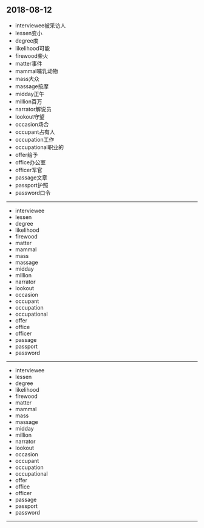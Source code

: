 2018-08-12
---
- interviewee被采访人
- lessen变小
- degree度
- likelihood可能
- firewood柴火
- matter事件
- mammal哺乳动物
- mass大众
- massage按摩
- midday正午
- million百万
- narrator解说员
- lookout守望
- occasion场合
- occupant占有人
- occupation工作
- occupational职业的
- offer给予
- office办公室
- officer军官
- passage文章
- passport护照
- password口令
---
- interviewee 
- lessen 
- degree 
- likelihood 
- firewood 
- matter 
- mammal 
- mass 
- massage 
- midday 
- million 
- narrator 
- lookout 
- occasion 
- occupant 
- occupation 
- occupational 
- offer 
- office 
- officer 
- passage 
- passport 
- password 
---
- interviewee 
- lessen 
- degree 
- likelihood 
- firewood 
- matter 
- mammal 
- mass 
- massage 
- midday 
- million 
- narrator 
- lookout 
- occasion 
- occupant 
- occupation 
- occupational 
- offer 
- office 
- officer 
- passage 
- passport 
- password 
---